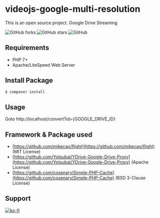 # videojs-google-multi-resolution
This is an open source project. Google Drive Streaming

![GitHub forks](https://img.shields.io/github/forks/yuudrive/videojs-google-multi-resolution)
![GitHub stars](https://img.shields.io/github/stars/yuudrive/videojs-google-multi-resolution)
![GitHub](https://img.shields.io/github/license/yuudrive/videojs-google-multi-resolution)

## Requirements
- PHP 7+
- Apache/LiteSpeed Web Server

## Install Package
```bash
$ composer install
```

## Usage
Goto http://localhost/convert?id={GOOGLE_DRIVE_ID}

## Framework & Package used
- [https://github.com/mikecao/flight](https://github.com/mikecao/flight) (MIT License)
- [https://github.com/Yotsubal/YDrive-Google-Drive-Proxy](https://github.com/Yotsubal/YDrive-Google-Drive-Proxy) (Apache License)
- [https://github.com/cosenary/Simple-PHP-Cache](https://github.com/cosenary/Simple-PHP-Cache) (BSD 3-Clause License)

## Support
[![ko-fi](https://www.ko-fi.com/img/githubbutton_sm.svg)](https://ko-fi.com/B0B11M8VJ)